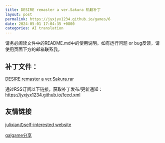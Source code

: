 ```yaml
---
title: DESIRE remaster a ver.Sakura 机翻补丁
layout: post
permalink: https://jyxjyx1234.github.io/games/6
date: 2024-05-01 17:04:35 +0800
categories: AI translation
---
```



请务必阅读文件中的README.md中的使用说明。如有运行问题 or bug反馈，请使用页面下方的邮箱联系我。

## 补丁文件：

[DESIRE remaster a ver.Sakura.rar](../resources/DESIRE%20remaster%20a%20ver.Sakura.rar)

 

通过RSS订阅以下链接，获取补丁发布/更新通知：https://jyxjyx1234.github.io/feed.xml

## 友情链接

[julixianのself-interested website](https://julixian-siw.worldsystem.top/) 

[galgame分享](https://t.me/galgpt)